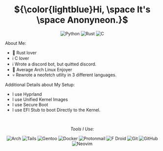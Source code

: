 <!-- Badges from: https://github.com/Ileriayo/markdown-badges -->

<div align="center">

  # ${\color{lightblue}Hi, \space It's \space Anonyneon.}$
  
</div>

<div align="center">

![Python](https://img.shields.io/badge/python-3670A0?style=for-the-badge&logo=python&logoColor=white)
![Rust](https://img.shields.io/badge/rust-%23000000.svg?style=for-the-badge&logo=rust&logoColor=orange)
![C](https://img.shields.io/badge/c-%2300599C.svg?style=for-the-badge&logo=c&logoColor=white)

<div align="left">

About Me:
 - 🦀 Rust lover
 - ℹ️ C lover
 - ℹ️ Wrote a discord bot, but quitted discord.
 - 🐧 Average Arch Linux Enjoyer
 - 💀 Rewrote a neofetch utlity in 3 different languages.

</div>

<div align="left">
Additional Details about My Setup:

 - I use Hyprland
 - I use Unified Kernel Images
 - I use Secure Boot
 - I use EFI Stub to boot Directly to the Kernel.

</div>

<br>

<div align="center">

  *Tools I Use:*
  
  
  ![Arch](https://img.shields.io/badge/Arch%20Linux-1793D1?logo=arch-linux&logoColor=fff&style=for-the-badge)
  ![Tails](https://img.shields.io/badge/Tails%20-56347C?&style=for-the-badge&logo=tails&logoColor=white)
  ![Gentoo](https://img.shields.io/badge/Gentoo-54487A?style=for-the-badge&logo=gentoo&logoColor=white)
  ![Docker](https://img.shields.io/badge/docker-%230db7ed.svg?style=for-the-badge&logo=docker&logoColor=white)
  ![Protonmail](https://img.shields.io/badge/ProtonMail-8B89CC?style=for-the-badge&logo=protonmail&logoColor=white)
  ![F Droid](https://img.shields.io/badge/F_Droid-1976D2?style=for-the-badge&logo=f-droid&logoColor=white)
  ![Git](https://img.shields.io/badge/git-%23F05033.svg?style=for-the-badge&logo=git&logoColor=white)
  ![GitHub](https://img.shields.io/badge/github-%23121011.svg?style=for-the-badge&logo=github&logoColor=white)
  ![Neovim](https://img.shields.io/badge/NeoVim-%2357A143.svg?&style=for-the-badge&logo=neovim&logoColor=white)

</div>

